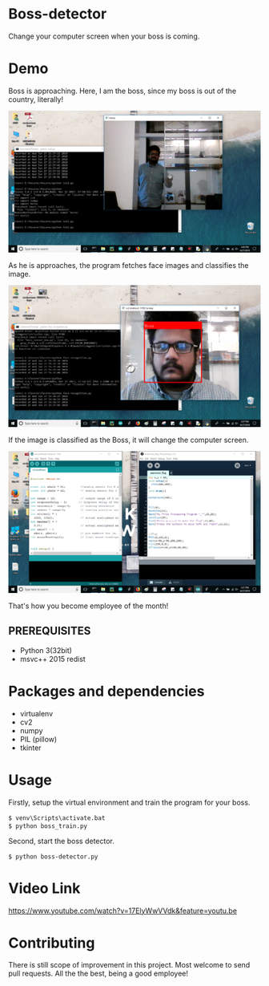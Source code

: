 # Boss-detector
Change your computer screen when your boss is coming. 

# Demo

Boss is approaching. Here, I am the boss, since my boss is out of the country, literally!

![alt text](https://github.com/hasibzunair/boss-detector/blob/master/demo%20pictures/boss_is_nearby.png)

As he is approaches, the program fetches face images and classifies the image.

![alt text](https://github.com/hasibzunair/boss-detector/blob/master/demo%20pictures/boss_face_classified.png)

If the image is classified as the Boss, it will change the computer screen.

![alt text](https://github.com/hasibzunair/boss-detector/blob/master/demo%20pictures/fake_screen.png)

That's how you become employee of the month!

## PREREQUISITES
- Python 3(32bit)
- msvc++ 2015 redist

# Packages and dependencies
* virtualenv
* cv2
* numpy
* PIL (pillow)
* tkinter

# Usage

Firstly, setup the virtual environment and train the program for your boss.
```
$ venv\Scripts\activate.bat
$ python boss_train.py
```
Second, start the boss detector.
```
$ python boss-detector.py
```

# Video Link 
https://www.youtube.com/watch?v=17ElyWwVVdk&feature=youtu.be


# Contributing

There is still scope of improvement in this project. Most welcome to send pull requests. All the the best, being a good employee!


